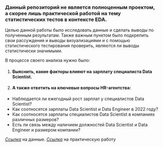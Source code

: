 ### Данный репозиторий не является полноценным проектом, а скорее лишь практической работой на тему статистических тестов в контексте EDA.
Целью данной работы было исследовать данные и сделать выводы по полученным результатам. Также важным пунктом было подкрепить свои рассуждения и выводы визуализациями и с помощью статистического тестирования проверить, являются ли выводы статистически значимыми.

В процессе своего анализа нужно было:

1. #### Выяснить, какие факторы влияют на зарплату специалиста Data Scientist.
2. #### А также ответить на ключевые вопросы HR-агентства:
 - Наблюдается ли ежегодный рост зарплат у специалистов Data Scientist?
 - Как соотносятся зарплаты Data Scientist и Data Engineer в 2022 году?
 - Как соотносятся зарплаты специалистов Data Scientist в компаниях различных размеров?
 - Есть ли связь между наличием должностей Data Scientist и Data Engineer и размером компании?

[*Cсылка*](https://github.com/romash23/eda_practice/blob/master/ds_salaries.csv) на данные.
[*Ссылка*](https://github.com/romash23/eda_practice/blob/master/eda-4_Practice.ipynb) на практическую работу
